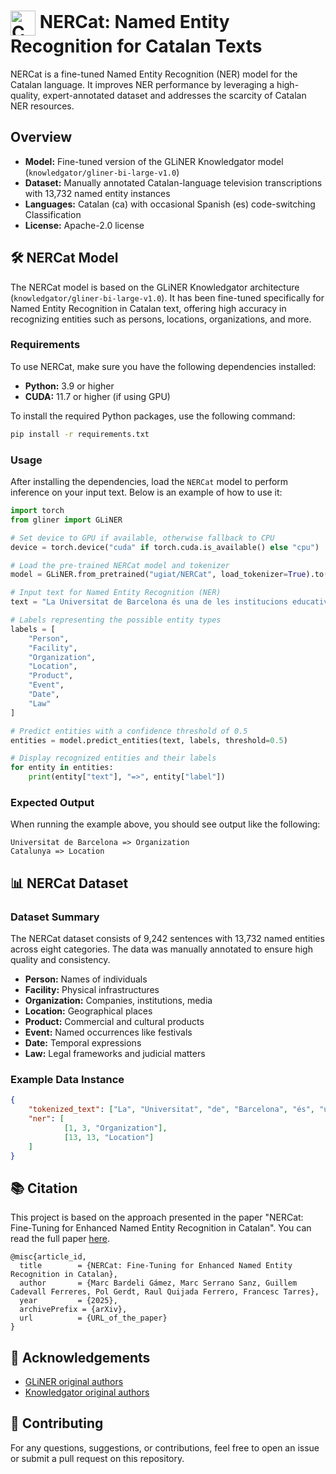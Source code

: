 
# <img src="https://openmoji.org/data/color/svg/1F3F4-E0065-E0073-E0063-E0074-E007F.svg" alt="Catalan Flag" width="40" height="40" style="vertical-align: middle;"> NERCat: Named Entity Recognition for Catalan Texts

NERCat is a fine-tuned Named Entity Recognition (NER) model for the Catalan language. It improves NER performance by leveraging a high-quality, expert-annotated dataset and addresses the scarcity of Catalan NER resources.

## Overview

- **Model:** Fine-tuned version of the GLiNER Knowledgator model (`knowledgator/gliner-bi-large-v1.0`)
- **Dataset:** Manually annotated Catalan-language television transcriptions with 13,732 named entity instances
- **Languages:** Catalan (ca) with occasional Spanish (es) code-switching
Classification
- **License:**  Apache-2.0 license


## 🛠️ NERCat Model
The NERCat model is based on the GLiNER Knowledgator architecture (`knowledgator/gliner-bi-large-v1.0`). It has been fine-tuned specifically for Named Entity Recognition in Catalan text, offering high accuracy in recognizing entities such as persons, locations, organizations, and more.

### Requirements 
To use NERCat, make sure you have the following dependencies installed:

- **Python:** 3.9 or higher
- **CUDA:** 11.7 or higher (if using GPU)

To install the required Python packages, use the following command:

```bash
pip install -r requirements.txt
```

### Usage
After installing the dependencies, load the `NERCat` model to perform inference on your input text. Below is an example of how to use it:

```python
import torch
from gliner import GLiNER

# Set device to GPU if available, otherwise fallback to CPU
device = torch.device("cuda" if torch.cuda.is_available() else "cpu")

# Load the pre-trained NERCat model and tokenizer
model = GLiNER.from_pretrained("ugiat/NERCat", load_tokenizer=True).to(device)

# Input text for Named Entity Recognition (NER)
text = "La Universitat de Barcelona és una de les institucions educatives més importants de Catalunya."

# Labels representing the possible entity types
labels = [
    "Person",
    "Facility",
    "Organization",
    "Location",
    "Product",
    "Event",
    "Date",
    "Law"
]

# Predict entities with a confidence threshold of 0.5
entities = model.predict_entities(text, labels, threshold=0.5)

# Display recognized entities and their labels
for entity in entities:
    print(entity["text"], "=>", entity["label"])
```

### Expected Output
When running the example above, you should see output like the following:

```plaintext
Universitat de Barcelona => Organization
Catalunya => Location
```

## 📊 NERCat Dataset 

### Dataset Summary
The NERCat dataset consists of 9,242 sentences with 13,732 named entities across eight categories. The data was manually annotated to ensure high quality and consistency.

- **Person:** Names of individuals
- **Facility:** Physical infrastructures
- **Organization:** Companies, institutions, media
- **Location:** Geographical places
- **Product:** Commercial and cultural products
- **Event:** Named occurrences like festivals
- **Date:** Temporal expressions
- **Law:** Legal frameworks and judicial matters

### Example Data Instance

```json
{
    "tokenized_text": ["La", "Universitat", "de", "Barcelona", "és", "una", "de", "les", "institucions", "educatives", "més", "importants", "de", "Catalunya", "."],
    "ner": [
            [1, 3, "Organization"],
            [13, 13, "Location"]
    ]
}
```

## 📚 Citation
This project is based on the approach presented in the paper "NERCat: Fine-Tuning for Enhanced Named Entity Recognition in Catalan". You can read the full paper [here](link-to-your-paper).

```
@misc{article_id,
  title        = {NERCat: Fine-Tuning for Enhanced Named Entity Recognition in Catalan},
  author       = {Marc Bardeli Gámez, Marc Serrano Sanz, Guillem Cadevall Ferreres, Pol Gerdt, Raul Quijada Ferrero, Francesc Tarres},
  year         = {2025},
  archivePrefix = {arXiv},
  url          = {URL_of_the_paper}
}
```

## 🙏 Acknowledgements

- [GLiNER original authors](https://github.com/urchade/GLiNER)
- [Knowledgator original authors](https://github.com/Knowledgator)

## 🤝 Contributing
For any questions, suggestions, or contributions, feel free to open an issue or submit a pull request on this repository.

